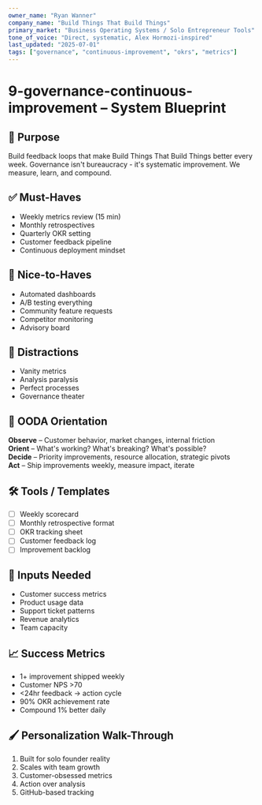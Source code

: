 ```yaml
---
owner_name: "Ryan Wanner"
company_name: "Build Things That Build Things"
primary_market: "Business Operating Systems / Solo Entrepreneur Tools"
tone_of_voice: "Direct, systematic, Alex Hormozi-inspired"
last_updated: "2025-07-01"
tags: ["governance", "continuous-improvement", "okrs", "metrics"]
---
```


# 9-governance-continuous-improvement – System Blueprint

## 🧠 Purpose
Build feedback loops that make Build Things That Build Things better every week. Governance isn't bureaucracy - it's systematic improvement. We measure, learn, and compound.

## ✅ Must-Haves
* Weekly metrics review (15 min)
* Monthly retrospectives
* Quarterly OKR setting
* Customer feedback pipeline
* Continuous deployment mindset

## 🌟 Nice-to-Haves
* Automated dashboards
* A/B testing everything
* Community feature requests
* Competitor monitoring
* Advisory board

## 🧨 Distractions
* Vanity metrics
* Analysis paralysis
* Perfect processes
* Governance theater

## 🧭 OODA Orientation
**Observe** – Customer behavior, market changes, internal friction  
**Orient** – What's working? What's breaking? What's possible?  
**Decide** – Priority improvements, resource allocation, strategic pivots  
**Act** – Ship improvements weekly, measure impact, iterate

## 🛠 Tools / Templates
- [ ] Weekly scorecard
- [ ] Monthly retrospective format
- [ ] OKR tracking sheet
- [ ] Customer feedback log
- [ ] Improvement backlog

## 📌 Inputs Needed
* Customer success metrics
* Product usage data
* Support ticket patterns
* Revenue analytics
* Team capacity

## 📈 Success Metrics
* 1+ improvement shipped weekly
* Customer NPS >70
* <24hr feedback → action cycle
* 90% OKR achievement rate
* Compound 1% better daily

## 🖌 Personalization Walk-Through
1. Built for solo founder reality
2. Scales with team growth
3. Customer-obsessed metrics
4. Action over analysis
5. GitHub-based tracking